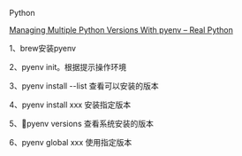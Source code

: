 Python

[Managing Multiple Python Versions With pyenv – Real Python](https://realpython.com/intro-to-pyenv/#installation-location)

1、brew安装pyenv

2、pyenv init。根据提示操作环境

3、pyenv install --list 查看可以安装的版本

4、pyenv install xxx 安装指定版本

5、pyenv versions 查看系统安装的版本

6、pyenv global xxx 使用指定版本

